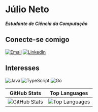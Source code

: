 # Júlio Neto

***Estudante de Ciência da Computação***

## Conecte-se comigo

[![Email](https://img.shields.io/badge/Microsoft_Outlook-0078D4?style=for-the-badge&logo=microsoft-outlook&logoColor=white)](mailto:juliocneto@outlook.com)
[![LinkedIn](https://img.shields.io/badge/linkedin-%230077B5.svg?style=for-the-badge&logo=linkedin&logoColor=white)](https://linkedin.com/in/juliocneto)

## Interesses

![Java](https://img.shields.io/badge/java-%23ED8B00.svg?style=for-the-badge&logo=openjdk&logoColor=white)
![TypeScript](https://img.shields.io/badge/typescript-%23007ACC.svg?style=for-the-badge&logo=typescript&logoColor=white)
![Go](https://img.shields.io/badge/go-%2300ADD8.svg?style=for-the-badge&logo=go&logoColor=white)

| GitHub Stats                                                                                                                   |                                                                                                         Top Languages  |
| ------------------------------------------------------------------------------------------------------------------------------ | ---------------------------------------------------------------------------------------------------------------------- |
| ![GitHub Stats](https://github-readme-stats.vercel.app/api?username=nettojulio&count_private=true&show_icons=true&theme=merko) | ![Top Languages](https://github-readme-stats.vercel.app/api/top-langs/?username=nettojulio&langs_count=10&theme=merko) |
